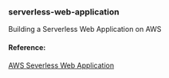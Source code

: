 ### serverless-web-application

Building a Serverless Web Application on AWS

#### Reference:

[AWS Severless Web Application](https://aws.amazon.com/getting-started/hands-on/build-serverless-web-app-lambda-apigateway-s3-dynamodb-cognito/)
